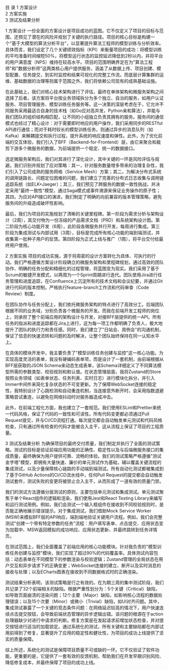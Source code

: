 目 录
1 方案设计	
2 方案实施	
3 测试及结果分析	

1 方案设计
一份全面的方案设计是项目成功的蓝图。它不仅定义了项目的目标与范围，还预见了潜在的风险并规划了关键的执行路径。项目的核心目标是构建一个"基于大模型的算法分析平台"，以显著提升算法工程师的模型训练与分析效率。具体而言，我们设定了几个关键绩效指标（KPI）来衡量项目的成功：将模型训练的平均准备时间缩短50%，将模型运行状态的监控延迟降低到2秒以内，并将平台的用户满意度（NPS）维持在较高水平。项目的范围明确界定在为"算法工程师"和"数据分析师"这两类核心用户提供服务，涵盖了从数据上传、项目创建、模型配置、任务提交，到实时监控和结果可视化的完整工作流。而底层计算集群的运维、基础数据的治理等则属于范围之外，我们将依赖公司现有的成熟基础设施。

在此基础上，我们对核心技术架构进行了评估，最终在单体架构和微服务架构之间选择了后者。该方案将平台按业务领域拆分为多个独立、自治的服务，如用户认证服务、项目管理服务、模型训练任务服务等。这一决策的深层考虑在于，它允许不同服务采用最适合自身的技术栈（如Go应对高并发，Python亲和算法），并能与我们团队的组织结构相匹配，让不同的小组独立负责其拥有的服务。服务间的通信模式也经过了精心设计：对于需要即时响应的用户操作，我们采用同步的RESTful API进行通信；而对于耗时较长的模型训练任务，则通过异步的消息队列（如Kafka）来解耦提交和执行过程，提升系统的响应速度和弹性。此外，为了优化前端的交互体验，我们引入了BFF（Backend-for-Frontend）层，由它来聚合和裁剪下游多个微服务的数据，为前端提供一个稳定、统一的数据接口。

选定微服务架构后，我们对其进行了深化设计，其中关键的一环是风险评估与规避。我们识别并规划了应对策略：其一，针对服务数量增多带来的治理复杂性，我们引入了公司成熟的服务网格（Service Mesh）方案；其二，为解决分布式系统的调用链路长、问题定位困难的问题，我们建立了完善的分布式日志收集与调用链追踪系统（如ELK+Jaeger）；其三，我们预见了跨服务的数据一致性挑战，并决定采用"最终一致性"模型，通过Saga模式或事件溯源来保证业务操作的原子性；其四，为应对API接口的演进，我们制定了明确的向前兼容的版本管理策略，避免服务间的升级造成破坏性影响。

最后，我们为项目的实施规划了清晰的关键里程碑。第一阶段为需求分析与架构设计（2周），其交付物为一份冻结的产品需求文档（PRD）和系统架构设计图。第二阶段为核心功能开发（6周），此阶段各微服务并行开发，每周进行集成。第三阶段为集成测试与内部试用（3周），目标是完成所有核心功能的端到端测试，并收集第一批种子用户的反馈。第四阶段为正式上线与推广（1周），将平台交付给最终用户使用。

2 方案实施
项目的成功实施，源于将周密的设计方案转化为具体、可执行的行动。我们严格遵循方案设计阶段确立的微服务架构和里程碑规划，通过高效的团队协作、明确的任务分配和精细化的过程管理，将蓝图变为现实。我们采用了基于Scrum的敏捷开发模式，以两周为一个Sprint周期进行迭代。团队使用Jira进行任务管理和进度追踪，在Confluence上沉淀所有的技术文档和会议纪要，并通过Git进行代码的版本控制，严格执行feature-branch工作流和代码审查（Code Review）制度。

在团队协作与任务分配上，我们依托微服务架构的特点进行了高效分工。后端团队根据不同的业务域，分别负责各个微服务的开发。而我在前端开发工程师的岗位上，则承担了整个前端应用的架构设计与开发，对接BFF层提供的统一API。所有任务的指派和进度追踪都在Jira上进行，这为每一项工作都明确了负责人，极大地提升了团队的执行力和责任感。同时，我们建立了"日站会、周例会"的沟通机制，保证了信息的快速流转和问题的及时解决，让整个团队始终保持在同一认知水平上。

在具体的模块开发中，我主要负责了"模型训练任务创建与监控"这一核心功能。为实现高度灵活的表单，我没有硬编码表单项，而是设计了一套机制，由前端根据从BFF层获取的JSON Schema来动态生成表单，该Schema详细定义了不同算法模型所需的参数类型、校验规则和默认值。在状态管理层面，我将Zustand的Store按照业务领域（如表单状态、任务列表、实时日志）进行模块化拆分，并引入Immer中间件来简化复杂状态的不可变更新。为了保障WebSocket连接的稳定性，我特别设计了心跳检测和自动重连机制，当连接意外断开时，会采用指数退避策略尝试重连，以避免在网络抖动时对服务器造成冲击。

此外，在前端工程化方面，我也建立了一套规范。我们使用ESLint和Prettier来统一代码风格，保证了代码的一致性和可读性。所有代码变更都必须通过Pull Request提交，并与CI/CD流程打通。每次提交都会自动触发单元测试和代码风格检查，只有通过所有检查的代码才能被合入主干，这从流程上保证了项目的工程质量。

3 测试及结果分析
为确保项目的最终交付质量，我们制定并执行了全面的测试策略。测试的目标是验证前端应用功能的正确性、稳定性以及与后端微服务接口的集成质量，最终确保为用户提供可靠、流畅的体验。我们的测试策略严格遵循"测试金字塔"模型，即拥有大量快速、廉价的单元测试作为基础，辅以覆盖关键流程的集成测试，以及少量保障核心链路的手动端到端测试。所有自动化测试都被集成到了基于GitHub Actions的CI/CD流水线中，任何Pull Request的提交都会自动触发测试套件，测试失败的变更将被禁止合入主干，从而形成了一道有效的质量门禁。

我们的测试方法遵循分层测试的原则，主要包括单元测试和集成测试。单元测试聚焦于单个React组件的逻辑和渲染，我们使用Jest和React Testing Library来编写和运行测试用例。例如，我们会测试一个输入框组件在接收到不同校验规则时，是否能正确地展示错误提示。对于集成测试，我们借助Mock Service Worker (MSW)来模拟BFF层的API响应，端到端地验证关键用户流程。例如，我们会完整测试"创建一个带有特定参数的任务"流程：用户填写表单、点击提交、应用状态变为加载中、MSW返回模拟的成功响应、应用状态更新、并最终跳转到任务详情页。

在测试范围上，我们全面覆盖了前端应用的核心功能模块。针对我负责的"模型训练任务创建与监控"模块，我们实现了超过90%的代码覆盖率。具体测试内容包括：动态表单在不同模型下的参数渲染与校验逻辑；Zustand管理的全局状态在用户交互和异步请求下的正确变更；WebSocket连接的建立、断开以及实时消息的接收与处理；以及ECharts图表在接收到不同数据格式时的正确渲染。

测试结果分析表明，该测试策略是行之有效的。在为期三周的集中测试阶段，我们共记录了32个前端相关的缺陷。根据严重性划分为：5个关键（Critical）缺陷，如导致页面崩溃的渲染问题；12个主要（Major）缺陷，如影响核心流程的数据处理错误；以及15个次要（Minor）或微小（Trivial）缺陷，如UI对齐问题。其中，集成测试暴露了一个关键的竞态条件问题：在网络延迟较高的情况下，用户快速连续点击提交按钮，会导致前端状态管理的异步逻辑出错。该问题的根源在于action处理器缺少对进行中请求的判断。修复方案是在发起请求前增加状态检查，并对提交按钮进行适当的加载锁定。通过系统化的测试，所有关键和主要缺陷都在内部试用前得到了修复，显著提升了应用的稳定性和健壮性，为项目的成功上线提供了坚实的质量保障。

综上所述，系统化的测试是保障项目质量不可或缺的一环。它不仅验证了软件功能，更重要的是，它提供了一套有效的反馈机制，帮助我们在开发早期识别风险、降低修复成本，并最终保障了项目的成功上线。